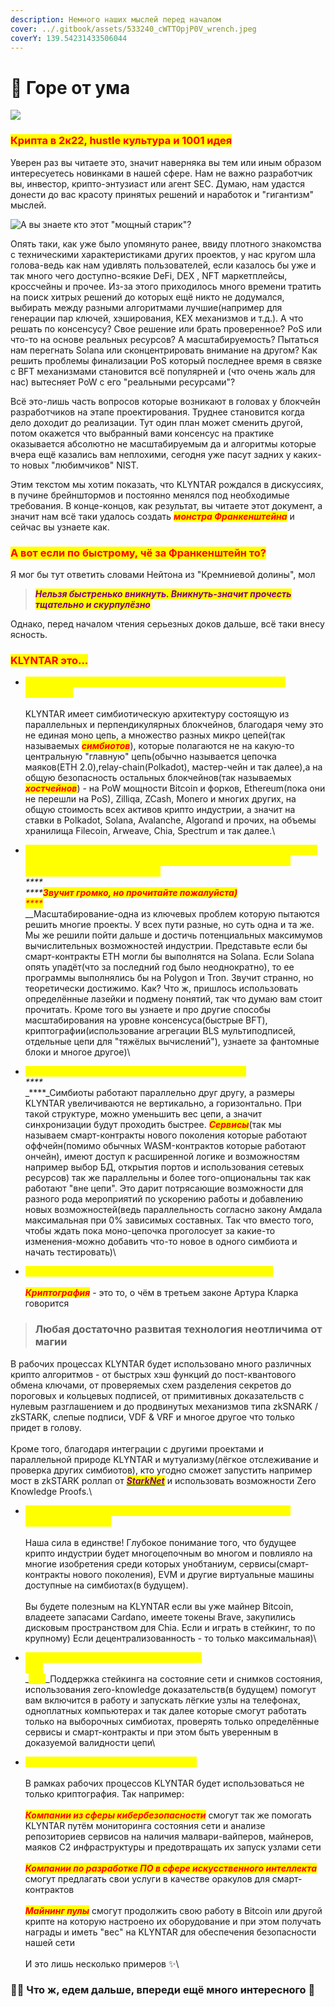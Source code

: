 ```yaml
---
description: Немного наших мыслей перед началом
cover: ../.gitbook/assets/533240_cWTTOpjP0V_wrench.jpeg
coverY: 139.54231433506044
---
```


# 🧠 Горе от ума

![](../.gitbook/assets/cb0586c52d9c39c873e43de91c59c39c.jpg)

### <mark style="color:red;">Крипта в 2к22, hustle культура и 1001 идея</mark>

Уверен раз вы читаете это, значит наверняка вы тем или иным образом интересуетесь новинками в нашей сфере. Нам не важно разработчик вы, инвестор, крипто-энтузиаст или агент SEC. Думаю, нам удастся донести до вас красоту принятых решений и наработок и "гигантизм" мыслей.

![А вы знаете кто этот "мощный старик"?](../.gitbook/assets/hqdefault.jpg)

Опять таки, как уже было упомянуто ранее, ввиду плотного знакомства с техническими характеристиками других проектов, у нас кругом шла голова-ведь как нам удивлять пользователей, если казалось бы уже и так много чего доступно-всякие DeFi, DEX , NFT маркетплейсы, кроссчейны и прочее. Из-за этого приходилось много времени тратить на поиск хитрых решений до которых ещё никто не додумался, выбирать между разными алгоритмами лучшие(например для генерации пар ключей, хэширования, KEX механизмов и т.д.). А что решать по консенсусу? Свое решение или брать проверенное? PoS или что-то на основе реальных ресурсов? А масштабируемость? Пытаться нам перегнать Solana или сконцентрировать внимание на другом? Как решить проблемы финализации PoS который последнее время в связке с BFT механизмами становится всё популярней и (что очень жаль для нас) вытесняет PoW с его "реальными ресурсами"?

Всё это-лишь часть вопросов которые возникают в головах у блокчейн разработчиков на этапе проектирования. Труднее становится когда дело доходит до реализации. Тут один план может сменить другой, потом окажется что выбранный вами консенсус на практике оказывается абсолютно не масштабируемым да и алгоритмы которые вчера ещё казались вам неплохими, сегодня уже пасут задних у каких-то новых "любимчиков" NIST.

Этим текстом мы хотим показать, что KLYNTAR рождался в дискуссиях, в пучине брейнштормов и постоянно менялся под необходимые требования. В конце-концов, как результат, вы читаете этот документ, а значит нам всё таки удалось создать _<mark style="color:red;">**монстра Франкенштейна**</mark>_ и сейчас вы узнаете как.

### <mark style="color:red;">А вот если по быстрому, чё за Франкенштейн то?</mark>

Я мог бы тут ответить словами Нейтона из "Кремниевой долины", мол

> _<mark style="color:purple;">**Нельзя быстренько вникнуть. Вникнуть-значит прочесть тщательно и скурпулёзно**</mark>_

Однако, перед началом чтения серьезных доков дальше, всё таки внесу ясность.

### <mark style="color:red;">KLYNTAR это...</mark>

* _<mark style="color:yellow;">**Проект, который полагается на безопасность всей крипто индустрии**</mark>_\
  \
  KLYNTAR имеет симбиотическую архитектуру состоящую из параллельных и перпендикулярных блокчейнов, благодаря чему это не единая моно цепь, а множество разных микро цепей(так называемых _<mark style="color:red;">**симбиотов**</mark>_), которые полагаются не на какую-то центральную "главную" цепь(обычно называется цепочка маяков(ETH 2.0),relay-chain(Polkadot), мастер-чейн и так далее),а на общую безопасность остальных блокчейнов(так называемых _<mark style="color:red;">**хостчейнов**</mark>_) - на PoW мощности Bitcoin и форков, Ethereum(пока они не перешли на PoS), Zilliqa, ZCash, Monero и многих других, на общую стоимость всех активов крипто индустрии, а значит на ставки в Polkadot, Solana, Avalanche, Algorand и прочих, на объемы хранилища Filecoin, Arweave, Chia, Spectrum и так далее.\

* _<mark style="color:yellow;">**Проект который имеет максимальную теоретически возможную скорость и полагается на скорость всех блокчейнов(да, да больше чем у Solana или TON)**</mark>_\
  _****_\
  _****<mark style="color:red;">**Звучит громко, но прочитайте пожалуйста)**</mark>_\
  _<mark style="color:red;">****</mark>_\
  _<mark style="color:red;">****</mark>****_Масштабирование-одна из ключевых проблем которую пытаются решить многие проекты. У всех пути разные, но суть одна и та же. Мы же решили пойти дальше и достичь потенциальных максимумов вычислительных возможностей индустрии. Представьте если бы смарт-контракты ETH могли бы выполнятся на Solana. Если Solana опять упадёт(что за последний год было неоднократно), то ее программы выполнялись бы на Polygon и Tron. Звучит странно, но теоретически достижимо. Как? Что ж, пришлось использовать определённые лазейки и подмену понятий, так что думаю вам стоит прочитать. Кроме того вы узнаете и про другие способы масштабирования на уровне консенсуса(быстрые BFT), криптографии(использование агрегации BLS мультиподписей, отдельные цепи для "тяжёлых вычислений"), узнаете за фантомные блоки и многое другое)\

* _<mark style="color:yellow;">**Проект с максимальным уровнем параллелизма**</mark>_\
  _****_\
  _****_Симбиоты работают параллельно друг другу, а размеры KLYNTAR увеличиваются не вертикально, а горизонтально. При такой структуре, можно уменьшить вес цепи, а значит синхронизации будут проходить быстрее. _<mark style="color:red;">**Сервисы**</mark>_(так мы называем смарт-контракты нового поколения которые работают оффчейн(помимо обычных WASM-контрактов которые работают ончейн), имеют доступ к расширенной логике и возможностям например выбор БД, открытия портов и использования сетевых ресурсов) так же параллельны и более того-опциональны так как работают "вне цепи". Это дарит потрясающие возможности для разного рода мероприятий по ускорению работы и добавлению новых возможностей(ведь параллельность согласно закону Амдала максимальная при 0% зависимых составных. Так что вместо того, чтобы ждать пока моно-цепочка проголосует за какие-то изменения-можно добавить что-то новое в одного симбиота и начать тестировать)\

* _<mark style="color:yellow;">**Проект который не просто так имеет префикс "крипто"**</mark>_\
  \
  _<mark style="color:red;">**Криптография**</mark>_ - это то, о чём в третьем законе Артура Кларка говорится

> ### Любая достаточно развитая технология неотличима от магии

В рабочих процессах KLYNTAR будет использовано много различных крипто алгоритмов - от быстрых хэш функций до пост-квантового обмена ключами, от проверяемых схем разделения секретов до пороговых и кольцевых подписей, от примитивных доказательств с нулевым разглашением и до продвинутых механизмов типа zkSNARK / zkSTARK, слепые подписи, VDF & VRF и многое другое что только придет в голову.\
\
Кроме того, благодаря интеграции с другими проектами и параллельной природе KLYNTAR и мутуализму(лёгкое отслеживание и проверка других симбиотов), кто угодно сможет запустить например мост в zkSTARK роллап от [_<mark style="color:purple;">**StarkNet**</mark>_](https://starkware.co/starknet/) и использовать возможности Zero Knowledge Proofs.\


* _<mark style="color:yellow;">**Проект который поддерживает мультицепочное будущее и мультичейн логику**</mark>_\
  \
  Наша сила в единстве! Глубокое понимание того, что будущее крипто индустрии будет многоцепочным во многом и повлияло на многие изобретения среди которых унобтаниум, сервисы(смарт-контракты нового поколения), EVM и другие виртуальные машины доступные на симбиотах(в будущем).\
  \
  Вы будете полезным на KLYNTAR если вы уже майнер Bitcoin, владеете запасами Cardano, имеете токены Brave, закупились дисковым пространством для Chia. Если и играть в стейкинг, то по крупному) Если децентрализованность - то только максимальная)\

* _<mark style="color:yellow;">**Приносите пользу с любого устройства**</mark>_\
  _<mark style="color:yellow;">****</mark>_\
  _<mark style="color:yellow;">****</mark>_Поддержка стейкинга на состояние сети и снимков состояния, использования zero-knowledge доказательств(в будущем) помогут вам включится в работу и запускать лёгкие узлы на телефонах, одноплатных компьютерах и так далее которые смогут работать только на выборочных симбиотах, проверять только определённые сервисы и смарт-контракты и при этом быть уверенным в доказуемой валидности цепи\

* _<mark style="color:yellow;">**Наука и технологии - основа KLYNTAR**</mark>_\
  \
  В рамках рабочих процессов KLYNTAR будет использоваться не только криптография. Так например:\
  \
  _<mark style="color:red;">**Компании из сферы кибербезопасности**</mark>_ смогут так же помогать KLYNTAR путём мониторинга состояния сети и анализе репозиториев сервисов на наличия малвари-вайперов, майнеров, маяков C2 инфраструктуры и предотвращать их запуск узлами сети \
  \
  _<mark style="color:red;">**Компании по разработке ПО в сфере искусственного интеллекта**</mark>_ смогут предлагать свои услуги в качестве оракулов для смарт-контрактов\
  \
  _<mark style="color:red;">**Майнинг пулы**</mark>_ смогут продолжить свою работу в Bitcoin или другой крипте на которую настроено их оборудование и при этом получать награды и иметь "вес" на KLYNTAR для обеспечения безопасности нашей сети\
  \
  И это лишь несколько примеров ✨\


### 👨‍🚀 Что ж, едем дальше, впереди ещё много интересного 🤖

